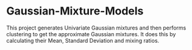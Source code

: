 # Gaussian-Mixture-Models
This project generates Univariate Gaussian mixtures and then performs clustering to get the approximate Gaussian mixtures. It does this by calculating their Mean, Standard Deviation and mixing ratios.
